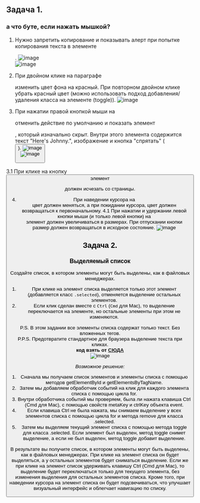 ## Задача 1.   
### а что буте, если нажать мышкой?
1. Нужно запретить копирование и показывать алерт при попытке копирования текста в элементе <p id="loremCopy">.
![image](https://github.com/schoolteacherMP/lecture_45_JS_Interface_Events_Mouse_event_basics/assets/113675674/6a77a99b-d662-4142-8cfa-0c74f14a7111)  
 ![image](https://github.com/schoolteacherMP/lecture_45_JS_Interface_Events_Mouse_event_basics/assets/113675674/bb944134-1720-4600-b5c2-4a051c421e78)  

2. При двойном клике на параграфе <p id="loremDblClick"> изменить цвет фона на красный. При повторном двойном клике убрать красный цвет (можно использовать подход добавления/удаления класса на элементе (toggle)).
![image](https://github.com/schoolteacherMP/lecture_45_JS_Interface_Events_Mouse_event_basics/assets/113675674/37fa2237-e87d-4264-b00c-2979451584c3)  

3. При нажатии правой кнопкой мыши на <p id="loremContextMenu"> отменить действие по умолчанию и показать элемент <p id="loremContextMenuShow">, который изначально скрыт. Внутри этого элемента содержится текст "Here's Johnny.", изображение и кнопка "спрятать" (<button id="btnHide">).
![image](https://github.com/schoolteacherMP/lecture_45_JS_Interface_Events_Mouse_event_basics/assets/113675674/ec4a0d06-086e-48c8-9595-a9eaeb1565a0)  
![image](https://github.com/schoolteacherMP/lecture_45_JS_Interface_Events_Mouse_event_basics/assets/113675674/d8c9d26e-9e58-49b7-a9ca-6e5219078d35)  
  
3.1 При клике на кнопку <button id="btnHide"> элемент <p id="loremContextMenuShow"> должен исчезать со страницы.

4. При наведении курсора на <div id="div1"> цвет должен меняться, а при покидании курсора, цвет должен возвращаться к первоначальному.
4.1 При нажатии и удержании левой кнопки мыши (и только левой кнопки) на <div id="div1"> элемент должен увеличиваться в размерах. При отпускании кнопки размер должен возвращаться в исходное состояние.
 ![image](https://github.com/schoolteacherMP/lecture_45_JS_Interface_Events_Mouse_event_basics/assets/113675674/bf28b12e-709d-4b27-af02-a5605dc6c9ba)  

 
## Задача 2.   
### Выделяемый список  
Создайте список, в котором элементы могут быть выделены, как в файловых менеджерах.  

1. При клике на элемент списка выделяется только этот элемент (добавляется класс `.selected`), отменяется выделение остальных элементов.  
2. Если клик сделан вместе с `Ctrl` (`Cmd` для Mac), то выделение переключается на элементе, но остальные элементы при этом не изменяются.  
 
P.S. В этом задании все элементы списка содержат только текст. Без вложенных тегов.  
P.P.S. Предотвратите стандартное для браузера выделение текста при кликах.  
**код взять от**  **[СЮДА ](https://plnkr.co/edit/lPzUmILnLIkgz5Ap?p=preview&preview)**  
![image](https://user-images.githubusercontent.com/113675674/221419616-a48bef3e-28a8-4a51-8d23-691ee2e70246.png)  

_Возможное решение:_    
1. Сначала мы получаем список элементов и элементы списка с помощью методов getElementById и getElementsByTagName.  
2. Затем мы добавляем обработчик событий на клик для каждого элемента списка с помощью цикла for.   
3. Внутри обработчика событий мы проверяем, была ли нажата клавиша Ctrl (Cmd для Mac), с помощью свойств metaKey и ctrlKey объекта event. 
4. Если клавиша Ctrl не была нажата, мы снимаем выделение у всех элементов списка с помощью цикла for и метода remove для класса .selected.   
5. Затем мы выделяем текущий элемент списка с помощью метода toggle для класса .selected. Если элемент был выделен, метод toggle снимет выделение, а если не был выделен, метод toggle добавит выделение.  

В результате вы получите список, в котором элементы могут быть выделены, как в файловых менеджерах. При клике на элемент списка он будет выделяться, а у остальных элементов будет сниматься выделение. Если же при клике на элемент список удерживать клавишу Ctrl (Cmd для Mac), то выделение будет переключаться только для текущего элемента, без изменения выделения для остальных элементов списка. Кроме того, при наведении курсора на элемент списка он будет подсвечиваться, что улучшает визуальный интерфейс и облегчает навигацию по списку.

